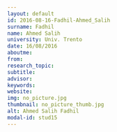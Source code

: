 ```yaml
---
layout: default 
id: 2016-08-16-Fadhil-Ahmed_Salih
surname: Fadhil
name: Ahmed Salih
university: Univ. Trento
date: 16/08/2016
aboutme: 
from: 
research_topic: 
subtitle: 
advisor: 
keywords: 
website: 
img: no_picture.jpg
thumbnail: no_picture_thumb.jpg
alt: Ahmed Salih Fadhil
modal-id: stud15
---
```

